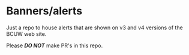 # Banners/alerts

Just a repo to house alerts that are shown on v3 and v4 versions of the BCUW web site.

Please ***DO NOT*** make PR's in this repo.
